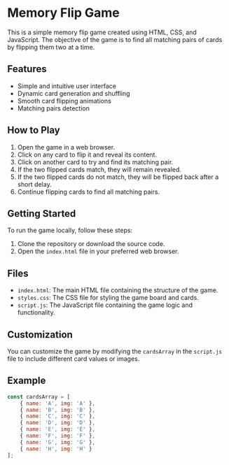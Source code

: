 # Memory Flip Game

This is a simple memory flip game created using HTML, CSS, and JavaScript. The objective of the game is to find all matching pairs of cards by flipping them two at a time.

## Features

- Simple and intuitive user interface
- Dynamic card generation and shuffling
- Smooth card flipping animations
- Matching pairs detection

## How to Play

1. Open the game in a web browser.
2. Click on any card to flip it and reveal its content.
3. Click on another card to try and find its matching pair.
4. If the two flipped cards match, they will remain revealed.
5. If the two flipped cards do not match, they will be flipped back after a short delay.
6. Continue flipping cards to find all matching pairs.

## Getting Started

To run the game locally, follow these steps:

1. Clone the repository or download the source code.
2. Open the `index.html` file in your preferred web browser.

## Files

- `index.html`: The main HTML file containing the structure of the game.
- `styles.css`: The CSS file for styling the game board and cards.
- `script.js`: The JavaScript file containing the game logic and functionality.

## Customization

You can customize the game by modifying the `cardsArray` in the `script.js` file to include different card values or images.

## Example

```javascript
const cardsArray = [
    { name: 'A', img: 'A' },
    { name: 'B', img: 'B' },
    { name: 'C', img: 'C' },
    { name: 'D', img: 'D' },
    { name: 'E', img: 'E' },
    { name: 'F', img: 'F' },
    { name: 'G', img: 'G' },
    { name: 'H', img: 'H' }
];

